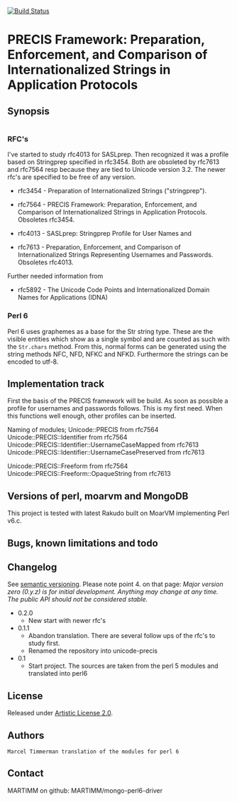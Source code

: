 [![Build Status](https://travis-ci.org/MARTIMM/unicode-precis.svg?branch=master)](https://travis-ci.org/MARTIMM/unicode-precis)

# PRECIS Framework: Preparation, Enforcement, and Comparison of Internationalized Strings in Application Protocols

## Synopsis

```
```

### RFC's

I've started to study rfc4013 for SASLprep. Then recognized it was a profile based on Stringprep specified in rfc3454. Both are obsoleted by rfc7613 and rfc7564 resp because they are tied to Unicode version 3.2. The newer rfc's are specified to be free of any version.

* rfc3454 - Preparation of Internationalized Strings ("stringprep").
* rfc7564 - PRECIS Framework: Preparation, Enforcement, and Comparison of Internationalized Strings in Application Protocols. Obsoletes rfc3454.

* rfc4013 - SASLprep: Stringprep Profile for User Names and
* rfc7613 - Preparation, Enforcement, and Comparison of Internationalized Strings Representing Usernames and Passwords. Obsoletes rfc4013.

Further needed information from
* rfc5892 - The Unicode Code Points and Internationalized Domain Names for Applications (IDNA)

### Perl 6

Perl 6 uses graphemes as a base for the Str string type. These are the visible entities which show as a single symbol and are counted as such with the ```Str.chars``` method. From this, normal forms can be generated using the string methods NFC, NFD, NFKC and NFKD. Furthermore the strings can be encoded to utf-8.

## Implementation track

First the basis of the PRECIS framework will be build. As soon as possible a profile for usernames and passwords follows. This is my first need. When this functions well enough, other profiles can be inserted.

Naming of modules;
  Unicode::PRECIS                                           from rfc7564
  Unicode::PRECIS::Identifier                               from rfc7564
  Unicode::PRECIS::Identifier::UsernameCaseMapped           from rfc7613
  Unicode::PRECIS::Identifier::UsernameCasePreserved        from rfc7613

  Unicode::PRECIS::Freeform                                 from rfc7564
  Unicode::PRECIS::Freeform::OpaqueString                   from rfc7613

## Versions of perl, moarvm and MongoDB

This project is tested with latest Rakudo built on MoarVM implementing Perl v6.c.

## Bugs, known limitations and todo

## Changelog

See [semantic versioning](http://semver.org/). Please note point 4. on
that page: *Major version zero (0.y.z) is for initial development. Anything may
change at any time. The public API should not be considered stable.*

* 0.2.0
  * New start with newer rfc's
* 0.1.1
  * Abandon translation. There are several follow ups of the rfc's to study first.
  * Renamed the repository into unicode-precis
* 0.1
  * Start project. The sources are taken from the perl 5 modules and translated into perl6

## License

Released under [Artistic License 2.0](http://www.perlfoundation.org/artistic_license_2_0).

## Authors

```
Marcel Timmerman translation of the modules for perl 6
```
## Contact

MARTIMM on github: MARTIMM/mongo-perl6-driver
